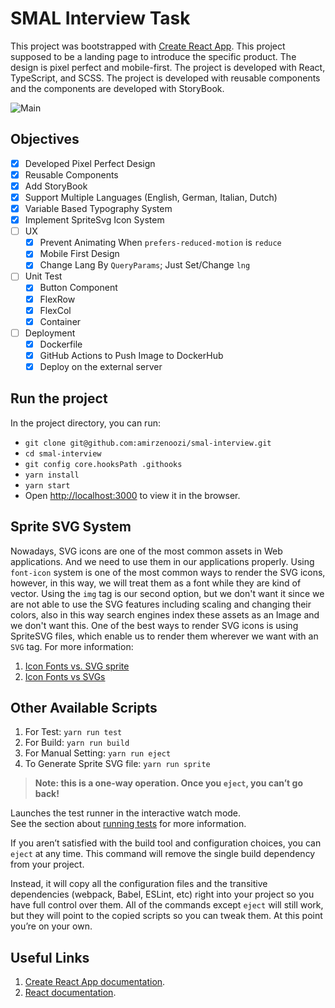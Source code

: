 # SMAL Interview Task

This project was bootstrapped with [Create React App](https://github.com/facebook/create-react-app).
This project supposed to be a landing page to introduce the specific product.
The design is pixel perfect and mobile-first.
The project is developed with React, TypeScript, and SCSS.
The project is developed with reusable components and the components are developed with StoryBook.

![Main](https://github.com/amirzenoozi/smal-interview/actions/workflows/docker-hub.yml/badge.svg?event=push)

## Objectives

- [x] Developed Pixel Perfect Design
- [x] Reusable Components
- [x] Add StoryBook
- [x] Support Multiple Languages (English, German, Italian, Dutch)
- [x] Variable Based Typography System
- [x] Implement SpriteSvg Icon System
- [ ] UX
  - [x] Prevent Animating When `prefers-reduced-motion` is `reduce`
  - [x] Mobile First Design
  - [x] Change Lang By `QueryParams`; Just Set/Change `lng`
- [ ] Unit Test
  - [x] Button Component
  - [x] FlexRow
  - [x] FlexCol
  - [x] Container
- [ ] Deployment
  - [x] Dockerfile
  - [x] GitHub Actions to Push Image to DockerHub
  - [x] Deploy on the external server

## Run the project

In the project directory, you can run:
- ``` git clone git@github.com:amirzenoozi/smal-interview.git ```
- ``` cd smal-interview ```
- ``` git config core.hooksPath .githooks ```
- ``` yarn install ```
- ``` yarn start ```
- Open [http://localhost:3000](http://localhost:3000) to view it in the browser.

## Sprite SVG System
Nowadays, SVG icons are one of the most common assets in Web applications. And we need to use them in our applications properly. Using `font-icon` system is one of the most common ways to render the SVG icons, however, in this way, we will treat them as a font while they are kind of vector. Using the `img` tag is our second option, but we don't want it since we are not able to use the SVG features including scaling and changing their colors, also in this way search engines index these assets as an Image and we don't want this. One of the best ways to render SVG icons is using SpriteSVG files, which enable us to render them wherever we want with an `SVG` tag. For more information:

1. [Icon Fonts vs. SVG sprite](https://webfontapp.com/svg-sprite-vs-icon-font)
2. [Icon Fonts vs SVGs](https://www.keycdn.com/blog/icon-fonts-vs-svgs)

## Other Available Scripts

1. For Test: `yarn run test`
2. For Build: `yarn run build`
3. For Manual Setting: `yarn run eject`
4. To Generate Sprite SVG file: `yarn run sprite`

> **Note: this is a one-way operation. Once you `eject`, you can’t go back!**

Launches the test runner in the interactive watch mode.\
See the section about [running tests](https://facebook.github.io/create-react-app/docs/running-tests) for more information.

If you aren’t satisfied with the build tool and configuration choices, you can `eject` at any time. This command will remove the single build dependency from your project.

Instead, it will copy all the configuration files and the transitive dependencies (webpack, Babel, ESLint, etc) right into your project so you have full control over them. All of the commands except `eject` will still work, but they will point to the copied scripts so you can tweak them. At this point you’re on your own.


## Useful Links

1. [Create React App documentation](https://facebook.github.io/create-react-app/docs/getting-started).
2. [React documentation](https://reactjs.org/).
